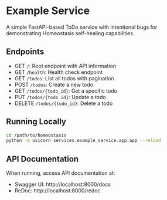 # Example Service

A simple FastAPI-based ToDo service with intentional bugs for demonstrating Homeostasis self-healing capabilities.

## Endpoints

- GET `/`: Root endpoint with API information
- GET `/health`: Health check endpoint
- GET `/todos`: List all todos with pagination
- POST `/todos`: Create a new todo
- GET `/todos/{todo_id}`: Get a specific todo
- PUT `/todos/{todo_id}`: Update a todo
- DELETE `/todos/{todo_id}`: Delete a todo

## Running Locally

```bash
cd /path/to/homeostasis
python -m uvicorn services.example_service.app:app --reload
```

## API Documentation

When running, access API documentation at:
- Swagger UI: http://localhost:8000/docs
- ReDoc: http://localhost:8000/redoc